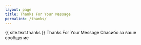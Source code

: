 ```yaml
---
layout: page
title: Thanks For Your Message
permalink: /thanks/
---
```

{{ site.text.thanks }}
Thanks For Your Message
Спасибо за ваше сообщение
